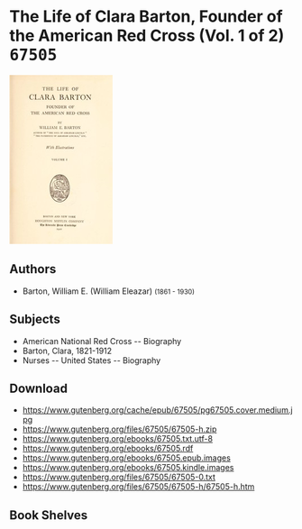 # The Life of Clara Barton, Founder of the American Red Cross (Vol. 1 of 2) <kbd>67505</kbd>

![](./cover.medium.jpg "")

## Authors


 - Barton, William E. (William Eleazar) <small>(1861 - 1930)</small>

## Subjects


 - American National Red Cross -- Biography
 - Barton, Clara, 1821-1912
 - Nurses -- United States -- Biography

## Download


 - https://www.gutenberg.org/cache/epub/67505/pg67505.cover.medium.jpg
 - https://www.gutenberg.org/files/67505/67505-h.zip
 - https://www.gutenberg.org/ebooks/67505.txt.utf-8
 - https://www.gutenberg.org/ebooks/67505.rdf
 - https://www.gutenberg.org/ebooks/67505.epub.images
 - https://www.gutenberg.org/ebooks/67505.kindle.images
 - https://www.gutenberg.org/files/67505/67505-0.txt
 - https://www.gutenberg.org/files/67505/67505-h/67505-h.htm

## Book Shelves


